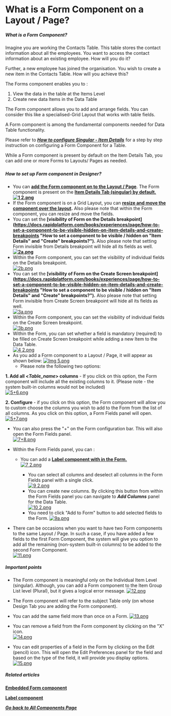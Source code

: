 # What is a Form Component on a Layout / Page?

##### **What is a Form Component?**

Imagine you are working the Contacts Table. This table stores the contact information about all the employees. You want to access the contact information about an existing employee. How will you do it?

Further, a new employee has joined the organisation. You wish to create a new item in the Contacts Table. How will you achieve this?

The Forms component enables you to :

1. View the data in the table at the Items Level
2. Create new data Items in the Data Table

The Form component allows you to add and arrange fields. You can consider this like a specialised-Grid Layout that works with table fields.

A Form component is among the fundamental components needed for Data Table functionality.

Please refer to ***[How to configure Singular - Item Details](https://docs.rapidplatform.com/books/experiences/page/how-to-configure-item-details-and-item-creation#bkmrk-how-to-configure-sin-0)*** for a step by step instruction on configuring a Form Component for a Table.

While a Form component is present by default on the Item Details Tab, you can add one or more Forms to Layouts/ Pages as needed.

#####   


##### **How to set up Form component in Designer?**

- You can **[add the Form component on to the Layout / Page](https://docs.rapidplatform.com/books/experiences/page/how-to-add-a-component-to-a-layout-page "How to add a component to a Layout / Page?")**. The Form component is present on the **[Item Details Tab (singular) by default.](https://docs.rapidplatform.com/books/experiences/page/how-to-configure-item-details-and-item-creation#bkmrk-the-defaults-on-a-de)  
    [![1 2.png](https://docs.rapidplatform.com/uploads/images/gallery/2023-11/scaled-1680-/DGHzzKKPvDz3SUVX-1-2.png)](https://docs.rapidplatform.com/uploads/images/gallery/2023-11/DGHzzKKPvDz3SUVX-1-2.png)**
- If the Form component is on a Grid Layout, you can **[resize and move the component over the layout](https://docs.rapidplatform.com/books/experiences/page/how-to-arrange-a-component-on-grid-layout "How to arrange a component on Grid layout?").** Also please note that within the Form component, you can resize and move the fields.
- You can set the **[visibility of Form on the Details breakpoint](https://docs.rapidplatform.com/books/experiences/page/how-to-set-a-component-to-be-visible-hidden-on-item-details-and-create-breakpoints "How to set a component to be visible / hidden on "Item Details" and "Create" breakpoints?").** Also please note that setting Form invisible from Details breakpoint will hide all its fields as well. **[![2a.png](https://docs.rapidplatform.com/uploads/images/gallery/2023-11/scaled-1680-/nDESAKrf90ycS42Y-2a.png)](https://docs.rapidplatform.com/uploads/images/gallery/2023-11/nDESAKrf90ycS42Y-2a.png)**
- Within the Form component, you can set the visibility of individual fields on the Details breakpoint.   
    [![2b.png](https://docs.rapidplatform.com/uploads/images/gallery/2023-11/scaled-1680-/YEIBZCd6wvtA9xdl-2b.png)](https://docs.rapidplatform.com/uploads/images/gallery/2023-11/YEIBZCd6wvtA9xdl-2b.png)
- You can set the **[visibility of Form on the Create Screen breakpoint](https://docs.rapidplatform.com/books/experiences/page/how-to-set-a-component-to-be-visible-hidden-on-item-details-and-create-breakpoints "How to set a component to be visible / hidden on "Item Details" and "Create" breakpoints?").** Also please note that setting Form invisible from Create Screen breakpoint will hide all its fields as well.   
    [![3a.png](https://docs.rapidplatform.com/uploads/images/gallery/2023-11/scaled-1680-/xWPij8R6kSorZCB3-3a.png)](https://docs.rapidplatform.com/uploads/images/gallery/2023-11/xWPij8R6kSorZCB3-3a.png)
- Within the Form component, you can set the visibility of individual fields on the Create Screen breakpoint.   
    [![3b.png](https://docs.rapidplatform.com/uploads/images/gallery/2023-11/scaled-1680-/ZV01kII3mnQhfR70-3b.png)](https://docs.rapidplatform.com/uploads/images/gallery/2023-11/ZV01kII3mnQhfR70-3b.png)
- Within the Form, you can set whether a field is mandatory (required) to be filled on Create Screen breakpoint while adding a new Item to the Data Table.  
    [![4 2.png](https://docs.rapidplatform.com/uploads/images/gallery/2023-11/scaled-1680-/MAzFxjFZxkfZaXDJ-4-2.png)](https://docs.rapidplatform.com/uploads/images/gallery/2023-11/MAzFxjFZxkfZaXDJ-4-2.png)
- As you add a Form component to a Layout / Page, it will appear as shown below: [![Img 5.png](https://docs.rapidplatform.com/uploads/images/gallery/2023-11/scaled-1680-/3pWkIizdfNfFTo0p-img-5.png)](https://docs.rapidplatform.com/uploads/images/gallery/2023-11/3pWkIizdfNfFTo0p-img-5.png)
    - Please note the following two options:

**1. Add all &lt;*Table\_name*&gt; columns** - If you click on this option, the Form component will include all the existing columns to it. (Please note - the system built-in columns would not be included)  
[![5+6.png](https://docs.rapidplatform.com/uploads/images/gallery/2023-11/scaled-1680-/XfGotZ8qZJHLh8Ot-56.png)](https://docs.rapidplatform.com/uploads/images/gallery/2023-11/XfGotZ8qZJHLh8Ot-56.png)  
  
**2. Configure** - if you click on this option, the Form component will allow you to custom choose the columns you wish to add to the Form from the list of all columns. As you click on this option, a Form Fields panel will open.   
[![5+7.png](https://docs.rapidplatform.com/uploads/images/gallery/2023-11/scaled-1680-/HrBnVpMtKnzccGxp-57.png)](https://docs.rapidplatform.com/uploads/images/gallery/2023-11/HrBnVpMtKnzccGxp-57.png)

- You can also press the "+" on the Form configuration bar. This will also open the Form Fields panel.   
    [![7+8.png](https://docs.rapidplatform.com/uploads/images/gallery/2023-11/scaled-1680-/Nieh5d1X3NKhBPTf-78.png)](https://docs.rapidplatform.com/uploads/images/gallery/2023-11/Nieh5d1X3NKhBPTf-78.png)
- Within the Form Fields panel, you can : 
    - You can add a [**Label component with in the Form.**](https://docs.rapidplatform.com/books/experiences/page/what-is-a-label-component "What is a Label component?")  
        [![7 2.png](https://docs.rapidplatform.com/uploads/images/gallery/2023-11/scaled-1680-/5ZBcajl5s1xXunHR-7-2.png)](https://docs.rapidplatform.com/uploads/images/gallery/2023-11/5ZBcajl5s1xXunHR-7-2.png)  
          
        
        - You can select all columns and deselect all columns in the Form Fields panel with a single click.   
            [![9 2.png](https://docs.rapidplatform.com/uploads/images/gallery/2023-11/scaled-1680-/QjdrzAeZi3LIC1TU-9-2.png)](https://docs.rapidplatform.com/uploads/images/gallery/2023-11/QjdrzAeZi3LIC1TU-9-2.png)
        - You can create new columns. By clicking this button from within the Form Fields panel you can navigate to ***Add Columns*** panel for the Data Table.   
            [![10 2.png](https://docs.rapidplatform.com/uploads/images/gallery/2023-11/scaled-1680-/FYfRaupDaCnW85TE-10-2.png)](https://docs.rapidplatform.com/uploads/images/gallery/2023-11/FYfRaupDaCnW85TE-10-2.png)
        - You need to click "Add to Form" button to add selected fields to the Form. [![9a.png](https://docs.rapidplatform.com/uploads/images/gallery/2023-11/scaled-1680-/QOqeu6MCetgwqBOn-9a.png)](https://docs.rapidplatform.com/uploads/images/gallery/2023-11/QOqeu6MCetgwqBOn-9a.png)

- There can be occasions when you want to have two Form components to the same Layout / Page. In such a case, if you have added a few fields to the first Form Component, the system will give you option to add all the remaining (non-system built-in columns) to be added to the second Form Component.  
    [![11.png](https://docs.rapidplatform.com/uploads/images/gallery/2023-11/scaled-1680-/3CWh9Cai3XYMDdKn-11.png)](https://docs.rapidplatform.com/uploads/images/gallery/2023-11/3CWh9Cai3XYMDdKn-11.png)

##### **Important points** 

- The Form component is meaningful only on the Individual Item Level (singular). Although, you can add a Form component to the Item Group List level (Plural), but it gives a logical error message. [![12.png](https://docs.rapidplatform.com/uploads/images/gallery/2023-11/scaled-1680-/7zqfavez4qFJdsTd-12.png)](https://docs.rapidplatform.com/uploads/images/gallery/2023-11/7zqfavez4qFJdsTd-12.png)

- The Form component will refer to the subject Table only (on whose Design Tab you are adding the Form component).

- You can add the same field more than once on a Form. [![13.png](https://docs.rapidplatform.com/uploads/images/gallery/2023-11/scaled-1680-/TlsX4iaakX13f2Tp-13.png)](https://docs.rapidplatform.com/uploads/images/gallery/2023-11/TlsX4iaakX13f2Tp-13.png)

- You can remove a field from the Form component by clicking on the "X" icon.  
    [![14.png](https://docs.rapidplatform.com/uploads/images/gallery/2023-11/scaled-1680-/pcb5z7hzyhKPAivQ-14.png)](https://docs.rapidplatform.com/uploads/images/gallery/2023-11/pcb5z7hzyhKPAivQ-14.png)

- You can edit properties of a field in the Form by clicking on the Edit (pencil) icon. This will open the Edit Preferences panel for the field and based on the type of the field, it will provide you display options. [![15.png](https://docs.rapidplatform.com/uploads/images/gallery/2023-11/scaled-1680-/dKkcFeFmMKp0JBDj-15.png)](https://docs.rapidplatform.com/uploads/images/gallery/2023-11/dKkcFeFmMKp0JBDj-15.png)

##### **Related articles**

[**Embedded Form component**](https://docs.rapidplatform.com/books/experiences/page/what-is-a-embedded-form-component-on-a-layout-page "What is a Embedded Form component on a Layout / Page?")

[**Label component**](https://docs.rapidplatform.com/books/experiences/page/what-is-a-label-component "What is a Label component?")

***[Go back to All Components Page](https://docs.rapidplatform.com/books/experiences/page/what-are-the-available-components-for-pages)***
